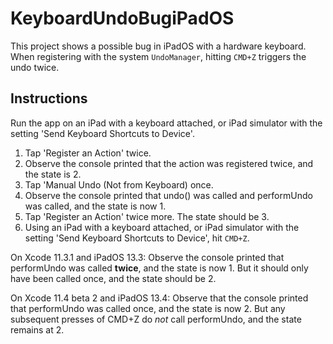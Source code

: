# KeyboardUndoBugiPadOS

This project shows a possible bug in iPadOS with a hardware keyboard. When registering with the system `UndoManager`, hitting `CMD+Z` triggers the undo twice.

## Instructions
Run the app on an iPad with a keyboard attached, or iPad simulator with the setting 'Send Keyboard Shortcuts to Device'.

1. Tap 'Register an Action' twice.
2. Observe the console printed that the action was registered twice, and the state is 2.
3. Tap 'Manual Undo (Not from Keyboard) once.
4. Observe the console printed that undo() was called and performUndo was called, and the state is now 1.
5. Tap 'Register an Action' twice more. The state should be 3.
6. Using an iPad with a keyboard attached, or iPad simulator with the setting 'Send Keyboard Shortcuts to Device', hit `CMD+Z`.

On Xcode 11.3.1 and iPadOS 13.3:
Observe the console printed that performUndo was called **twice**, and the state is now 1. But it should only have been called once, and the state should be 2.

On Xcode 11.4 beta 2 and iPadOS 13.4:
Observe that the console printed that performUndo was called once, and the state is now 2. But any subsequent presses of CMD+Z do *not* call performUndo, and the state remains at 2.
